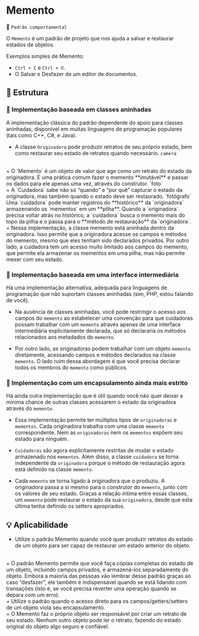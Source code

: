 # Memento
📍 `Padrão comportamental`

O `Memento` é um padrão de projeto que nos ajuda a salvar e restaurar estados de objetos.

Exemplos simples de Memento:
+ `Ctrl + C` e `Ctrl + V`.
+ O Salvar e Desfazer de um editor de documentos.

## 📑 Estrutura
### 📑 Implementação baseada em classes aninhadas
A implementação clássica do padrão dependente do apoio para classes aninhadas, disponível em muitas linguagens de programação populares (tais como C++, C#, e Java).

+ A classe `Originadora` pode produzir retratos de seu próprio estado, bem como restaurar seu estado de retratos quando necessário. `camera`
<br>
+ O `Memento` é um objeto de valor que age como um retrato do estado da originadora. É uma prática comum fazer o memento **imutável** e passar os dados para ele apenas uma vez, através do construtor. `foto`
<br>
+ A `Cuidadora` sabe não só “quando” e “por quê” capturar o estado da originadora, mas também quando o estado deve ser restaurado. `fotógrafo`
  Uma `cuidadora` pode manter registros do **histórico** da `originadora` armazenando os `mementos` em um **pilha**. Quando a `originadora` precisa voltar atrás no histórico, a `cuidadora` busca o memento mais do topo da pilha e o passa para o **método de restauração** da `originadora`.
<br>
+ Nessa implementação, a classe memento está aninhada dentro da originadora. Isso permite que a originadora acesse os campos e métodos do memento, mesmo que eles tenham sido declarados privados. Por outro lado, a cuidadora tem um acesso muito limitado aos campos do memento, que permite ela armazenar os mementos em uma pilha, mas não permite mexer com seu estado.

### 📑 Implementação baseada em uma interface intermediária

Há uma implementação alternativa, adequada para linguagens de programação que não suportam classes aninhadas (sim, PHP, estou falando de você).

+ Na ausência de classes aninhadas, você pode restringir o acesso aos campos do `memento` ao estabelecer uma convenção para que cuidadoras possam trabalhar com um `memento` através apenas de uma interface intermediária explicitamente declarada, que só declararia os métodos relacionados aos metadados do `memento`.

+ Por outro lado, as originadoras podem trabalhar com um objeto `memento` diretamente, acessando campos e métodos declarados na classe `memento`. O lado ruim dessa abordagem é que você precisa declarar todos os membros do `memento` como públicos.

### 📑 Implementação com um encapsulamento ainda mais estrito

Há ainda outra implementação que é útil quando você não quer deixar a mínima chance de outras classes acessarem o estado da originadora através do `memento`.

+ Essa implementação permite ter múltiplos tipos de `originadoras` e `mementos`. Cada originadora trabalha com uma classe `memento` correspondente. Nem as `originadoras` nem os `mementos` expõem seu estado para ninguém.

+ `Cuidadoras` são agora explicitamente restritas de mudar o estado armazenado nos `mementos`. Além disso, a classe `cuidadora` se torna independente da `originadora` porque o método de restauração agora está definido na classe `memento`.

+ Cada `memento` se torna ligado à originadora que o produziu. A originadora passa a si mesmo para o construtor do `memento`, junto com os valores de seu estado. Graças a relação íntima entre essas classes, um `memento` pode restaurar o estado da sua `originadora`, desde que esta última tenha definido os setters apropriados.

## 💡 Aplicabilidade
+ Utilize o padrão Memento quando você quer produzir retratos do estado de um objeto para ser capaz de restaurar um estado anterior do objeto.
<br>
  + O padrão Memento permite que você faça cópias completas do estado de um objeto, incluindo campos privados, e armazená-los separadamente do objeto. Embora a maioria das pessoas vão lembrar desse padrão graças ao caso “desfazer”, ele também é indispensável quando se está lidando com transações (isto é, se você precisa reverter uma operação quando se depara com um erro).
<br>
+ Utilize o padrão quando o acesso direto para os campos/getters/setters de um objeto viola seu encapsulamento.
<br>
  + O Memento faz o próprio objeto ser responsável por criar um retrato de seu estado. Nenhum outro objeto pode ler o retrato, fazendo do estado original do objeto algo seguro e confiável.